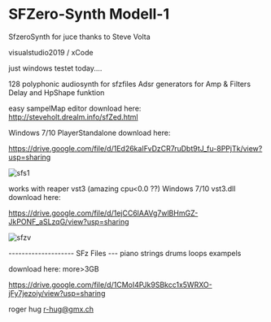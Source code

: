 # SFZero-Synth Modell-1
SfzeroSynth for juce thanks to Steve Volta

visualstudio2019 / xCode

just windows testet today....



128 polyphonic audiosynth for sfzfiles 
Adsr generators for Amp & Filters Delay and HpShape funktion


easy sampelMap editor download here:
http://steveholt.drealm.info/sfZed.html

Windows 7/10 PlayerStandalone download here:

https://drive.google.com/file/d/1Ed26kaIFvDzCR7ruDbt9tJ_fu-8PPjTk/view?usp=sharing


![sfs1](https://user-images.githubusercontent.com/13609732/162962853-f7f2a639-a1a6-4a5f-9a79-05b9c454a000.PNG)


works with reaper vst3 (amazing cpu<0.0 ??)
Windows 7/10  vst3.dll download here:

https://drive.google.com/file/d/1ejCC6lAAVg7wlBHmGZ-JkPONF_aSLzqG/view?usp=sharing

![sfzv](https://user-images.githubusercontent.com/13609732/162964267-4f0a440c-ea9e-4e4d-a01a-2c04f817acf6.PNG)





-------------------- SFz Files --- piano strings drums loops exampels 

download here: more>3GB

https://drive.google.com/file/d/1CMoI4PJk9SBkcc1x5WRXO-jFy7jezoiy/view?usp=sharing






roger hug
r-hug@gmx.ch
